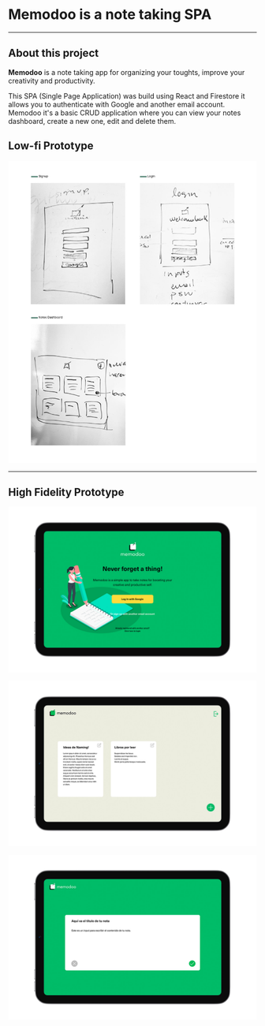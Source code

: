 # Memodoo is a note taking SPA

***

## About this project

**Memodoo** is a note taking app for organizing your toughts, improve your creativity and productivity.

This SPA (Single Page Application) was build using React and Firestore it allows you to authenticate with Google and another email account. Memodoo it's a basic CRUD application where you can view your notes dashboard, create a new one, edit and delete them.


## Low-fi Prototype

![Low-fi Prototype](assets/lofi-1.jpg)
***
## High Fidelity Prototype

![High Fidelity Login Screen ](assets/hifi-1.jpg)

![High Fidelity Notes Dashboard ](assets/hifi-2.jpg)

![High Fidelity Edit Screen ](assets/hifi-3.jpg)
